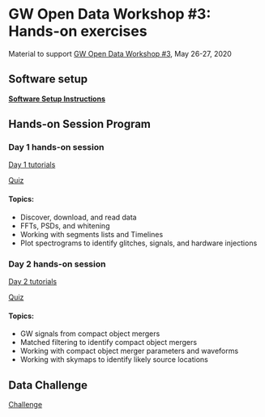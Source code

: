 # GW Open Data Workshop #3: Hands-on exercises

Material to support 
[GW Open Data Workshop #3](https://www.gw-openscience.org/s/workshop3/),
May 26-27, 2020

## Software setup

**[Software Setup Instructions](./setup.md)**

## Hands-on Session Program

### Day 1 hands-on session

[Day 1 tutorials](./Day_1)

[Quiz](https://drive.google.com/drive/folders/1NDNi96q7iPzdAs2ljOJIec7cGDWa_r3-)

#### Topics:
 * Discover, download, and read data
 * FFTs, PSDs, and whitening
 * Working with segments lists and Timelines
 * Plot spectrograms to identify glitches, signals, and hardware injections

### Day 2 hands-on session

[Day 2 tutorials](./Day_2)

[Quiz](https://drive.google.com/drive/folders/1NDNi96q7iPzdAs2ljOJIec7cGDWa_r3-)

#### Topics:
 * GW signals from compact object mergers
 * Matched filtering to identify compact object mergers
 * Working with compact object merger parameters and waveforms
 * Working with skymaps to identify likely source locations

## Data Challenge

[Challenge](./Challenge)

